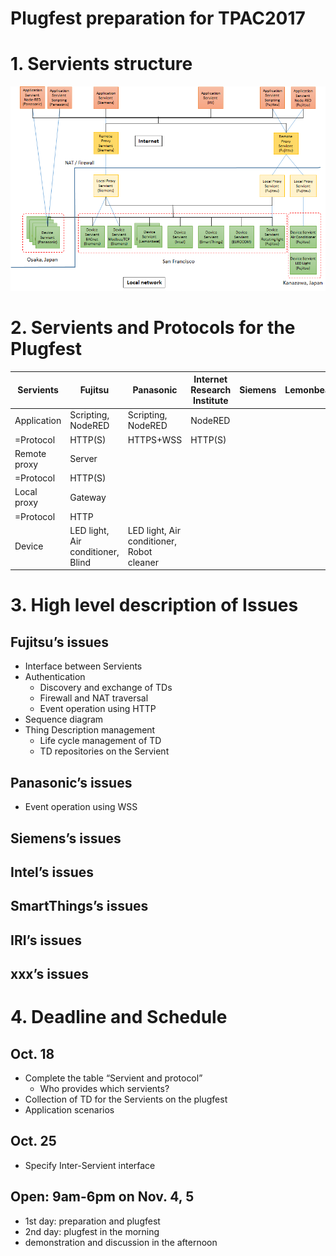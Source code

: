 # Plugfest preparation for TPAC2017

# 1. Servients structure

![images](Servients_TPAC2017.png)

# 2. Servients and Protocols for the Plugfest

| Servients | Fujitsu | Panasonic | Internet Research Institute | Siemens | Lemonbeat | Intel | SmartThings | EUROCOM | |
| --- | --- | --- | --- | --- | --- | --- | --- | --- | --- |
| Application | Scripting, NodeRED | Scripting, NodeRED | NodeRED | | | | | | | |
| =Protocol | HTTP(S) | HTTPS+WSS | HTTP(S) | | | | | | | |
| Remote proxy | Server | | | | | | | | | |
| =Protocol | HTTP(S) | | | | | | | | | |
| Local proxy | Gateway | | | | | | | | | |
| =Protocol | HTTP | | | | | | | | | |
| Device | LED light, Air conditioner, Blind | LED light, Air conditioner, Robot cleaner | | | | | | | | |

# 3. High level description of Issues

## Fujitsu’s issues
* Interface between Servients
* Authentication
  * Discovery and exchange of TDs
  * Firewall and NAT traversal
  * Event operation using HTTP
* Sequence diagram 
* Thing Description management
  * Life cycle management of TD
  * TD repositories on the Servient

## Panasonic’s issues
* Event operation using WSS
## Siemens’s issues
## Intel’s issues
## SmartThings’s issues
## IRI’s issues
## xxx’s issues

# 4. Deadline and Schedule

## Oct. 18
* Complete the table “Servient and protocol”
  * Who provides which servients?
* Collection of TD for the Servients on the plugfest
* Application scenarios
## Oct. 25
* Specify Inter-Servient interface
## Open: 9am-6pm on Nov. 4, 5
* 1st day: preparation and plugfest
* 2nd day: plugfest in the morning 
* demonstration and discussion in the afternoon
